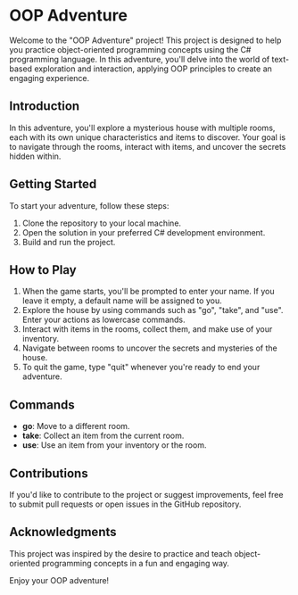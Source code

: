 # OOP Adventure

Welcome to the "OOP Adventure" project! This project is designed to help you practice object-oriented programming concepts using the C# programming language. In this adventure, you'll delve into the world of text-based exploration and interaction, applying OOP principles to create an engaging experience.

## Introduction

In this adventure, you'll explore a mysterious house with multiple rooms, each with its own unique characteristics and items to discover. Your goal is to navigate through the rooms, interact with items, and uncover the secrets hidden within.

## Getting Started

To start your adventure, follow these steps:

1. Clone the repository to your local machine.
2. Open the solution in your preferred C# development environment.
3. Build and run the project.

## How to Play

1. When the game starts, you'll be prompted to enter your name. If you leave it empty, a default name will be assigned to you.
2. Explore the house by using commands such as "go", "take", and "use". Enter your actions as lowercase commands.
3. Interact with items in the rooms, collect them, and make use of your inventory.
4. Navigate between rooms to uncover the secrets and mysteries of the house.
5. To quit the game, type "quit" whenever you're ready to end your adventure.

## Commands

- **go**: Move to a different room.
- **take**: Collect an item from the current room.
- **use**: Use an item from your inventory or the room.


## Contributions

If you'd like to contribute to the project or suggest improvements, feel free to submit pull requests or open issues in the GitHub repository.

## Acknowledgments

This project was inspired by the desire to practice and teach object-oriented programming concepts in a fun and engaging way.


Enjoy your OOP adventure!